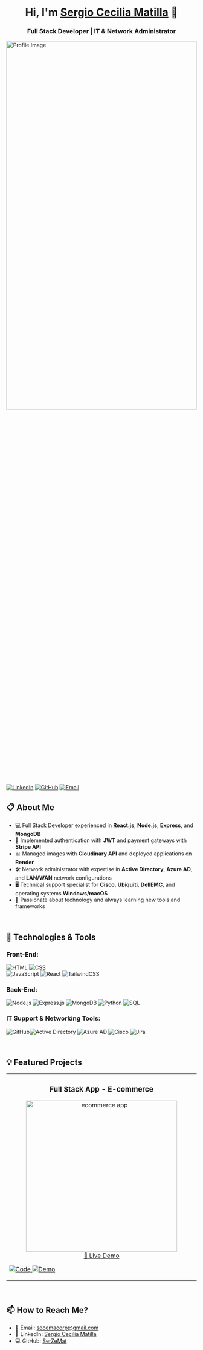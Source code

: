 <div align="center">
  <h1 align="center">Hi, I'm <a href="#">Sergio Cecilia Matilla</a> 👋</h1>
  <h3>Full Stack Developer | IT & Network Administrator</h3>
</div>

<div>
  <img 
      src="https://www.computersciencedegreehub.com/wp-content/uploads/2023/02/shutterstock_535124956-scaled.jpg" 
      alt="Profile Image" 
      style="width:100%; 
      height:50%;">
</div>

[![LinkedIn](https://img.shields.io/badge/LinkedIn-blue?style=for-the-badge&logo=linkedin)](https://www.linkedin.com/in/sergio-cecilia-matilla-33672030/)
[![GitHub](https://img.shields.io/badge/GitHub-black?style=for-the-badge&logo=github)](https://github.com/SerZeMat)
[![Email](https://img.shields.io/badge/Email-D14836?style=for-the-badge&logo=gmail&logoColor=white)](mailto:secemacorp@gmail.com)

## 📋 About Me

- 💻 Full Stack Developer experienced in **React.js**, **Node.js**, **Express**, and **MongoDB**  
- 🔐 Implemented authentication with **JWT** and payment gateways with **Stripe API**  
- 📊 Managed images with **Cloudinary API** and deployed applications on **Render**  
- 🛠️ Network administrator with expertise in **Active Directory**, **Azure AD**, and **LAN/WAN** network configurations  
- 🖥️ Technical support specialist for **Cisco**, **Ubiquiti**, **DellEMC**, and operating systems **Windows/macOS**  
- 🚀 Passionate about technology and always learning new tools and frameworks  

<br>

## 🚀 Technologies & Tools

### **Front-End:**  
![HTML](https://img.shields.io/badge/HTML5-E34F26?style=for-the-badge&logo=html5&logoColor=white)  ![CSS](https://img.shields.io/badge/CSS3-1572B6?style=for-the-badge&logo=css3&logoColor=white)  
![JavaScript](https://img.shields.io/badge/JavaScript-F7DF1E?style=for-the-badge&logo=javascript&logoColor=black) ![React](https://img.shields.io/badge/React-61DAFB?style=for-the-badge&logo=react&logoColor=black)  ![TailwindCSS](https://img.shields.io/badge/TailwindCSS-38B2AC?style=for-the-badge&logo=tailwind-css&logoColor=white)

### **Back-End:**  
![Node.js](https://img.shields.io/badge/Node.js-339933?style=for-the-badge&logo=nodedotjs&logoColor=white)  ![Express.js](https://img.shields.io/badge/Express.js-000000?style=for-the-badge&logo=express&logoColor=white)  ![MongoDB](https://img.shields.io/badge/MongoDB-47A248?style=for-the-badge&logo=mongodb&logoColor=white)  ![Python](https://img.shields.io/badge/Python-3776AB?style=for-the-badge&logo=python&logoColor=white)  ![SQL](https://img.shields.io/badge/SQL-4479A1?style=for-the-badge&logo=postgresql&logoColor=white)

### **IT Support & Networking Tools:**  
![GitHub](https://img.shields.io/badge/GitHub-181717?style=for-the-badge&logo=github&logoColor=white)![Active Directory](https://img.shields.io/badge/Active%20Directory-0081CB?style=for-the-badge&logo=microsoft&logoColor=white)  ![Azure AD](https://img.shields.io/badge/Azure%20AD-0078D4?style=for-the-badge&logo=microsoftazure&logoColor=white)  ![Cisco](https://img.shields.io/badge/Cisco-1BA0D7?style=for-the-badge&logo=cisco&logoColor=white)  ![Jira](https://img.shields.io/badge/Jira-0052CC?style=for-the-badge&logo=jira&logoColor=white)  


<br>

## 💡 Featured Projects

<table>
  <tr>
    <td width="50%">
      <h3 align="center">Full Stack App - E-commerce</h3>
      <div align="center">
  <a href="https://github.com/SerZeMat/ecommerce-app" target="_blank">
    <img src="https://i.imgur.com/Jj10cTF.jpg" width="400" alt="ecommerce app">
  </a>
  <br>
  <a href="https://sample-service-name-9ew0.onrender.com/" target="_blank">
    🔗 Live Demo
  </a>
</div>
      <p>
        <a href="https://github.com/SerZeMat/ecommerce-app" target="_blank">
          <img src="https://img.shields.io/badge/Code-1f9f9f?style=for-the-badge&logo=github&logoColor=black" alt="Code">
        </a>
        <a href="https://your-app-demo-link.com" target="_blank">
          <img src="https://img.shields.io/badge/Demo-green?style=for-the-badge&logo=googlechrome&logoColor=white" alt="Demo">
        </a>
      </p>
    </td>
  </tr>
</table>

<br>

## 📫 How to Reach Me?

- 📧 Email: [secemacorp@gmail.com](mailto:secemacorp@gmail.com)  
- 💼 LinkedIn: [Sergio Cecilia Matilla](https://www.linkedin.com/in/sergio-cecilia-matilla-33672030/)  
- 💻 GitHub: [SerZeMat](https://github.com/SerZeMat)
